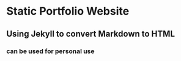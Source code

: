 # Static Portfolio Website
## Using Jekyll to convert Markdown to HTML
### can be used for personal use
